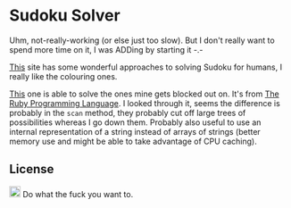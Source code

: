 Sudoku Solver
=============

Uhm, not-really-working (or else just too slow). But I don't really want to spend more time on it,
I was ADDing by starting it -.-

[This](http://www.sudokuwiki.org) site has some wonderful approaches to solving Sudoku for humans,
I really like the colouring ones.

[This](https://www.safaribooksonline.com/library/view/the-ruby-programming/9780596516178/ch01s04.html)
one is able to solve the ones mine gets blocked out on. It's from
[The Ruby Programming Language](https://www.amazon.com/Ruby-Programming-Language-David-Flanagan/dp/0596516177/ref=sr_1_1?ie=UTF8&qid=1475526714&sr=8-1&keywords=the+ruby+programming+language).
I looked through it, seems the difference is probably in the `scan` method,
they probably cut off large trees of possibilities whereas I go down them.
Probably also useful to use an internal representation of a string instead of
arrays of strings (better memory use and might be able to take advantage of CPU caching).


License
-------

<a href="http://www.wtfpl.net/"><img src="http://www.wtfpl.net/wp-content/uploads/2012/12/wtfpl.svg" height="20" alt="WTFPL" /></a>
Do what the fuck you want to.
